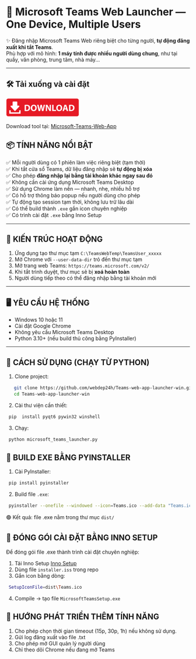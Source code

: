 # 🧠 Microsoft Teams Web Launcher — One Device, Multiple Users

✨ Đăng nhập Microsoft Teams Web riêng biệt cho từng người, **tự động đăng xuất khi tắt Teams**.  
Phù hợp với mô hình: **1 máy tính được nhiều người dùng chung**, như tại quầy, văn phòng, trung tâm, nhà máy...

---
## 🛠️ Tải xuống và cài đặt

[![Click để tải](https://raw.githubusercontent.com/webdep24h/PingMonitorTool/main/images/Download.png)](https://github.com/webdep24h/Teams-web-app-launcher-win/raw/main/Microsoft-Teams-Web-App-Setup.rar)

Download tool tại: [Microsoft-Teams-Web-App](https://github.com/webdep24h/Teams-web-app-launcher-win/raw/main/Microsoft-Teams-Web-App-Setup.rar)

## 📦 TÍNH NĂNG NỔI BẬT

✅ Mỗi người dùng có 1 phiên làm việc riêng biệt (tạm thời)  
✅ Khi tắt cửa sổ Teams, dữ liệu đăng nhập sẽ **tự động bị xóa**  
✅ Cho phép **đăng nhập lại bằng tài khoản khác ngay sau đó**  
✅ Không cần cài ứng dụng Microsoft Teams Desktop  
✅ Sử dụng Chrome làm nền — nhanh, nhẹ, nhiều hỗ trợ  
✅ Có hỗ trợ thông báo popup nếu người dùng cho phép  
✅ Tự động tạo session tạm thời, không lưu trữ lâu dài  
✅ Có thể build thành `.exe` gắn icon chuyên nghiệp  
✅ Có trình cài đặt `.exe` bằng Inno Setup

---

## 🧱 KIẾN TRÚC HOẠT ĐỘNG

1. Ứng dụng tạo thư mục tạm `C:\TeamsWebTemp\TeamsUser_xxxxx`
2. Mở Chrome với `--user-data-dir` trỏ đến thư mục tạm
3. Mở trang web Teams: `https://teams.microsoft.com/v2/`
4. Khi tắt trình duyệt, thư mục sẽ bị **xoá hoàn toàn**
5. Người dùng tiếp theo có thể đăng nhập bằng tài khoản mới

---

## 🖥️ YÊU CẦU HỆ THỐNG

- Windows 10 hoặc 11
- Cài đặt Google Chrome
- Không yêu cầu Microsoft Teams Desktop
- Python 3.10+ (nếu build thủ công bằng PyInstaller)

---

## 🚀 CÁCH SỬ DỤNG (CHẠY TỪ PYTHON)

1. Clone project:
```bash
   git clone https://github.com/webdep24h/Teams-web-app-launcher-win.git
   cd Teams-web-app-launcher-win
```

2. Cài thư viện cần thiết:
```bash
 pip  install pyqt6 pywin32 winshell
 ```

3. Chạy:
```bash
 python microsoft_teams_launcher.py
 ```
## 🧰 BUILD EXE BẰNG PYINSTALLER

1. Cài PyInstaller:
```bash
 pip install pyinstaller
```

2. Build file `.exe`:
```bash
 pyinstaller --onefile --windowed --icon=Teams.ico --add-data "Teams.ico;." --name "Microsoft Teams" microsoft_teams_launcher.py
```
🟢 Kết quả: file .exe nằm trong thư mục `dist/`

## 🧳 ĐÓNG GÓI CÀI ĐẶT BẰNG INNO SETUP
Để đóng gói file .exe thành trình cài đặt chuyên nghiệp:
1. Tải Inno Setup [Inno Setup](https://jrsoftware.org/isdl.php)
2. Dùng file `installer.iss` trong repo
3. Gắn icon bằng dòng:
```bash
 SetupIconFile=dist\Teams.ico
```
4. Compile → tạo file `MicrosoftTeamsSetup.exe`

## 🧳 HƯỚNG PHÁT TRIỂN THÊM TÍNH NĂNG

1. Cho phép chọn thời gian timeout (15p, 30p, 1h) nếu không sử dụng.
2. Gửi log đăng xuất vào file .txt
3. Cho phép mở GUI quản lý người dùng
4. Chỉ theo dõi Chrome nếu đang mở Teams